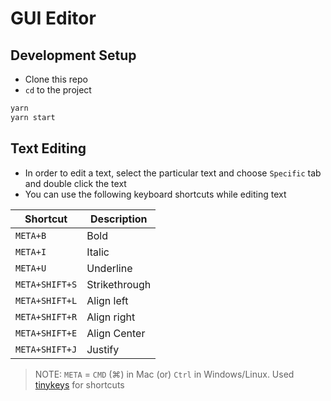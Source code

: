 # GUI Editor

## Development Setup
- Clone this repo
- `cd` to the project
```sh
yarn
yarn start
```

## Text Editing
- In order to edit a text, select the particular text and choose `Specific` tab and double click the text
- You can use the following keyboard shortcuts while editing text

Shortcut | Description
--------- | ------------
`META+B` | Bold
`META+I` | Italic
`META+U` | Underline
`META+SHIFT+S` | Strikethrough
`META+SHIFT+L` | Align left
`META+SHIFT+R` | Align right
`META+SHIFT+E` | Align Center
`META+SHIFT+J` | Justify

> NOTE: `META` = `CMD` (⌘) in Mac (or) `Ctrl` in Windows/Linux. Used [tinykeys](https://jamiebuilds.github.io/tinykeys/) for shortcuts

